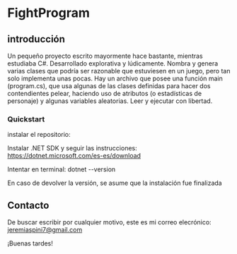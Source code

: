 # FightProgram

## introducción
Un pequeño proyecto escrito mayormente hace bastante, mientras estudiaba C#. Desarrollado explorativa y lúdicamente.
Nombra y genera varias clases que podría ser razonable que estuviesen en un juego, pero tan solo implementa unas pocas. Hay un archivo que posee una función main (program.cs), que usa algunas de las clases definidas para hacer dos contendientes pelear, haciendo uso de atributos (o estadísticas de personaje) y algunas variables aleatorias. 
Leer y ejecutar con libertad.


### Quickstart

instalar el repositorio:

Instalar .NET SDK y seguir las instrucciones:
https://dotnet.microsoft.com/es-es/download


Intentar en terminal:
 dotnet --version

En caso de devolver la versión, se asume que la instalación fue finalizada

## Contacto
De buscar escribir por cualquier motivo, este es mi correo elecrónico:
jeremiaspini7@gmail.com

¡Buenas tardes!